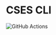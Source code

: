 # CSES CLI
![GitHub Actions](https://github.com/H4m5t3r/cses-cli/actions/workflows/main.yml/badge.svg)
